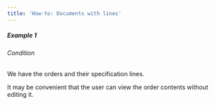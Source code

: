 ```yaml
---
title: 'How-to: Documents with lines'
---
```


##### Example 1

###### Condition

We have the orders and their specification lines.



It may be convenient that the user can view the order contents without editing it.

  
